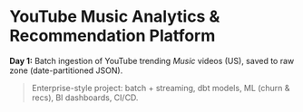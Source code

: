 # YouTube Music Analytics & Recommendation Platform

**Day 1:** Batch ingestion of YouTube trending *Music* videos (US), saved to raw zone (date-partitioned JSON).

> Enterprise-style project: batch + streaming, dbt models, ML (churn & recs), BI dashboards, CI/CD.
